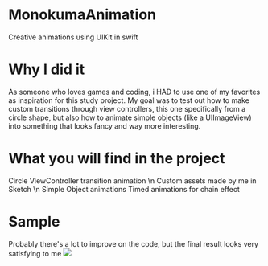 # MonokumaAnimation
Creative animations using UIKit in swift

# Why I did it
As someone who loves games and coding, i HAD to use one of my favorites as inspiration for this study project.
My goal was to test out how to make custom transitions through view controllers, this one specifically from a circle shape, but also how to animate simple objects (like a UIImageView) into something that looks fancy and way more interesting.

# What you will find in the project
Circle ViewController transition animation \n
Custom assets made by me in Sketch \n
Simple Object animations
Timed animations for chain effect

# Sample
Probably there's a lot to improve on the code, but the final result looks very satisfying to me
![](monokuma.gif)
